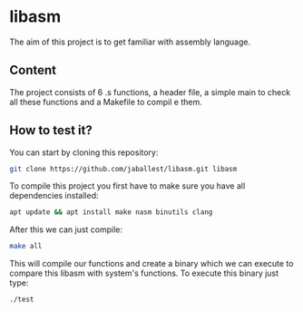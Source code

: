 # libasm
The aim of this project is to get familiar with assembly language.

## Content
The project consists of 6 .s functions, a header file, a simple main to check all these functions and a Makefile to compil
e them.

## How to test it?
You can start by cloning this repository:
```bash
git clone https://github.com/jaballest/libasm.git libasm
```
To compile this project you first have to make sure you have all dependencies installed:
```bash
apt update && apt install make nasm binutils clang
```
After this we can just compile:
```bash
make all
```
This will compile our functions and create a binary which we can execute to compare this libasm with system's functions. To execute this binary just type:
```bash
./test
```
